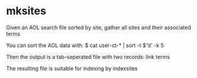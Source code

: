 mksites
=============

Given an AOL search file sorted by site, gather all sites and their associated terms

You can sort the AOL data with:
    $ cat user-ct-* | sort -t $'\t' -k 5

Then the output is a tab-seperated file with two records:
    link  terms

The resulting file is suitable for indexing by indexsites

